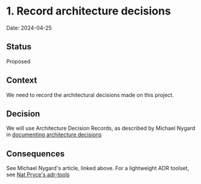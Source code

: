 # 1. Record architecture decisions

Date: 2024-04-25

## Status

Proposed

## Context

We need to record the architectural decisions made on this project.

## Decision

We will use Architecture Decision Records, as described by Michael Nygard in 
[documenting architecture decisions](http://thinkrelevance.com/blog/2011/11/15/documenting-architecture-decisions)

## Consequences

See Michael Nygard's article, linked above. For a lightweight ADR toolset, see [Nat Pryce's adr-tools](https://github.com/npryce/adr-tools)